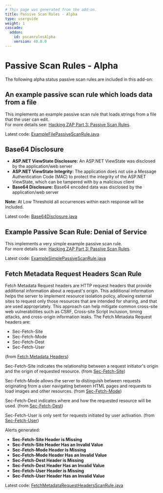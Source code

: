 ```yaml
---
# This page was generated from the add-on.
title: Passive Scan Rules - Alpha
type: userguide
weight: 1
cascade:
  addon:
    id: pscanrulesAlpha
    version: 40.0.0
---
```


# Passive Scan Rules - Alpha

The following alpha status passive scan rules are included in this add-on:

## An example passive scan rule which loads data from a file

This implements an example passive scan rule that loads strings from a file that the user can edit.  
For more details see: [Hacking ZAP Part 3: Passive Scan Rules](/blog/2014-04-03-hacking-zap-3-passive-scan-rules/).

Latest code: [ExampleFilePassiveScanRule.java](https://github.com/zaproxy/zap-extensions/blob/main/addOns/pscanrulesAlpha/src/main/java/org/zaproxy/zap/extension/pscanrulesAlpha/ExampleFilePassiveScanRule.java)

## Base64 Disclosure

* **ASP.NET ViewState Disclosure:** An ASP.NET ViewState was disclosed by the application/web server
* **ASP.NET ViewState Integrity:** The application does not use a Message Authentication Code (MAC) to protect the integrity of the ASP.NET ViewState, which can be tampered with by a malicious client
* **Base64 Disclosure:** Base64 encoded data was disclosed by the application/web server

**Note:** At Low Threshold all occurrences within each response will be included.

Latest code: [Base64Disclosure.java](https://github.com/zaproxy/zap-extensions/blob/main/addOns/pscanrulesAlpha/src/main/java/org/zaproxy/zap/extension/pscanrulesAlpha/Base64Disclosure.java)

## Example Passive Scan Rule: Denial of Service

This implements a very simple example passive scan rule.  
For more details see: [Hacking ZAP Part 3: Passive Scan Rules](/blog/2014-04-03-hacking-zap-3-passive-scan-rules/).

Latest code: [ExampleSimplePassiveScanRule.java](https://github.com/zaproxy/zap-extensions/blob/main/addOns/pscanrulesAlpha/src/main/java/org/zaproxy/zap/extension/pscanrulesAlpha/ExampleSimplePassiveScanRule.java)

## Fetch Metadata Request Headers Scan Rule

Fetch Metadata Request headers are HTTP request headers that provide additional information about a request's origin. This additional information helps the server to implement resource isolation policy, allowing external sites to request only those resources that are intended for sharing, and that are used appropriately. This approach can help mitigate common cross-site web vulnerabilities such as CSRF, Cross-site Script Inclusion, timing attacks, and cross-origin information leaks. The Fetch Metadata Request headers are:

* Sec-Fetch-Site
* Sec-Fetch-Mode
* Sec-Fetch-Dest
* Sec-Fetch-User

(from [Fetch Metadata Headers](https://developer.mozilla.org/en-US/docs/Glossary/Fetch_metadata_request_header))

Sec-Fetch-Site indicates the relationship between a request initiator's origin and the origin of requested resource.
(from [Sec-Fetch-Site](https://developer.mozilla.org/en-US/docs/Web/HTTP/Headers/Sec-Fetch-Site))

Sec-Fetch-Mode allows the server to distinguish between requests originating from a user navigating between HTML
pages and requests to load images and other resources.
(from [Sec-Fetch-Mode](https://developer.mozilla.org/en-US/docs/Web/HTTP/Headers/Sec-Fetch-Mode))

Sec-Fetch-Dest indicates where and how the requested resource will be used.
(from [Sec-Fetch-Dest](https://developer.mozilla.org/en-US/docs/Web/HTTP/Headers/Sec-Fetch-Dest))

Sec-Fetch-User is only sent for requests initiated by user activation.
(from [Sec-Fetch-User](https://developer.mozilla.org/en-US/docs/Web/HTTP/Headers/Sec-Fetch-User))

Alerts generated:

* **Sec-Fetch-Site Header is Missing**
* **Sec-Fetch-Site Header Has an Invalid Value**
* **Sec-Fetch-Mode Header is Missing**
* **Sec-Fetch-Mode Header Has an Invalid Value**
* **Sec-Fetch-Dest Header is Missing**
* **Sec-Fetch-Dest Header Has an Invalid Value**
* **Sec-Fetch-User Header is Missing**
* **Sec-Fetch-User Header Has an Invalid Value**

Latest code: [FetchMetadataRequestHeadersScanRule.java](https://github.com/zaproxy/zap-extensions/blob/main/addOns/pscanrulesAlpha/src/main/java/org/zaproxy/zap/extension/pscanrulesAlpha/FetchMetadataRequestHeadersScanRule.java)
